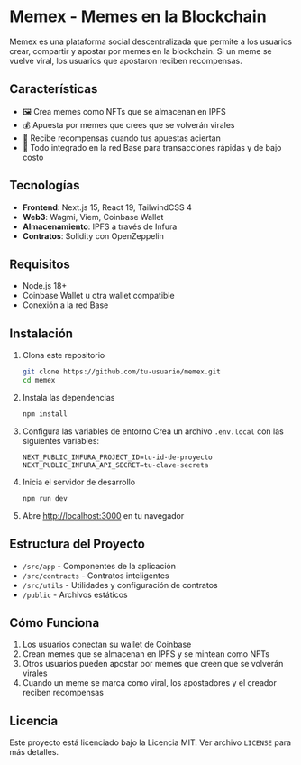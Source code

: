 # Memex - Memes en la Blockchain

Memex es una plataforma social descentralizada que permite a los usuarios crear, compartir y apostar por memes en la blockchain. Si un meme se vuelve viral, los usuarios que apostaron reciben recompensas.

## Características

- 🖼️ Crea memes como NFTs que se almacenan en IPFS
- 💰 Apuesta por memes que crees que se volverán virales
- 💸 Recibe recompensas cuando tus apuestas aciertan
- 🔗 Todo integrado en la red Base para transacciones rápidas y de bajo costo

## Tecnologías

- **Frontend**: Next.js 15, React 19, TailwindCSS 4
- **Web3**: Wagmi, Viem, Coinbase Wallet
- **Almacenamiento**: IPFS a través de Infura
- **Contratos**: Solidity con OpenZeppelin

## Requisitos

- Node.js 18+
- Coinbase Wallet u otra wallet compatible
- Conexión a la red Base

## Instalación

1. Clona este repositorio
   ```bash
   git clone https://github.com/tu-usuario/memex.git
   cd memex
   ```

2. Instala las dependencias
   ```bash
   npm install
   ```

3. Configura las variables de entorno
   Crea un archivo `.env.local` con las siguientes variables:
   ```
   NEXT_PUBLIC_INFURA_PROJECT_ID=tu-id-de-proyecto
   NEXT_PUBLIC_INFURA_API_SECRET=tu-clave-secreta
   ```

4. Inicia el servidor de desarrollo
   ```bash
   npm run dev
   ```

5. Abre [http://localhost:3000](http://localhost:3000) en tu navegador

## Estructura del Proyecto

- `/src/app` - Componentes de la aplicación
- `/src/contracts` - Contratos inteligentes
- `/src/utils` - Utilidades y configuración de contratos
- `/public` - Archivos estáticos

## Cómo Funciona

1. Los usuarios conectan su wallet de Coinbase
2. Crean memes que se almacenan en IPFS y se mintean como NFTs
3. Otros usuarios pueden apostar por memes que creen que se volverán virales
4. Cuando un meme se marca como viral, los apostadores y el creador reciben recompensas

## Licencia

Este proyecto está licenciado bajo la Licencia MIT. Ver archivo `LICENSE` para más detalles.
